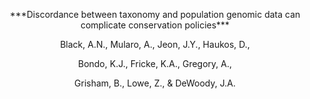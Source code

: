 <p align="center">
***Discordance between taxonomy and population genomic data can complicate conservation policies***
</p>
<p align="center">
Black, A.N., Mularo, A., Jeon, J.Y., Haukos, D.,
</p>
<p align="center">
Bondo, K.J., Fricke, K.A., Gregory, A.,
</p>
<p align="center">
Grisham, B., Lowe, Z., & DeWoody, J.A.
</p>
